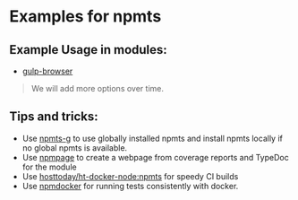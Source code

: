 # Examples for npmts

## Example Usage in modules:
* [gulp-browser](https://www.npmjs.com/package/gulp-browser)

> We will add more options over time.

## Tips and tricks:

* Use [npmts-g](https://www.npmjs.com/package/npmts-g) to use globally installed npmts and install npmts locally if no global npmts is available.
* Use [npmpage](https://www.npmjs.com/package/npmpage) to create a webpage from coverage reports and TypeDoc for the module
* Use [hosttoday/ht-docker-node:npmts](https://hub.docker.com/r/hosttoday/ht-docker-node/) for speedy CI builds
* Use [npmdocker](https://www.npmjs.com/package/npmdocker) for running tests consistently with docker.
